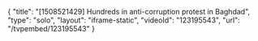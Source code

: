 {
    "title": "[1508521429] Hundreds in anti-corruption protest in Baghdad",
    "type": "solo",
    "layout": "iframe-static",
    "videoId": "123195543",
    "url": "\/tvpembed\/123195543"
}